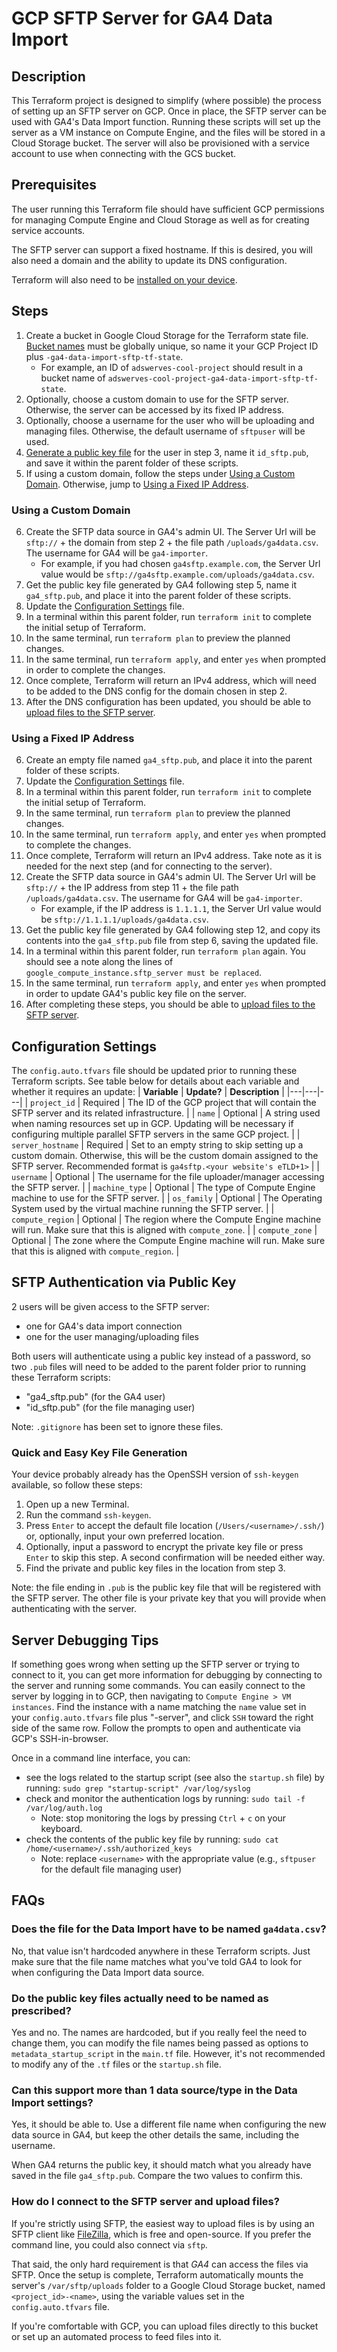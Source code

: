 # GCP SFTP Server for GA4 Data Import
## Description
This Terraform project is designed to simplify (where possible) the process of setting up an SFTP server on GCP. Once in place, the SFTP server can be used with GA4's Data Import function. Running these scripts will set up the server as a VM instance on Compute Engine, and the files will be stored in a Cloud Storage bucket. The server will also be provisioned with a service account to use when connecting with the GCS bucket.

## Prerequisites
The user running this Terraform file should have sufficient GCP permissions for managing Compute Engine and Cloud Storage as well as for creating service accounts.

The SFTP server can support a fixed hostname. If this is desired, you will also need a domain and the ability to update its DNS configuration.

Terraform will also need to be [installed on your device](https://developer.hashicorp.com/terraform/tutorials/gcp-get-started/install-cli).

## Steps
1. Create a bucket in Google Cloud Storage for the Terraform state file. [Bucket names](https://cloud.google.com/storage/docs/buckets#considerations) must be globally unique, so name it your GCP Project ID plus `-ga4-data-import-sftp-tf-state`.
    * For example, an ID of `adswerves-cool-project` should result in a bucket name of `adswerves-cool-project-ga4-data-import-sftp-tf-state`.
2. Optionally, choose a custom domain to use for the SFTP server. Otherwise, the server can be accessed by its fixed IP address.
3. Optionally, choose a username for the user who will be uploading and managing files. Otherwise, the default username of `sftpuser` will be used.
4. [Generate a public key file](#quick-and-easy-key-file-generation) for the user in step 3, name it `id_sftp.pub`, and save it within the parent folder of these scripts.
5. If using a custom domain, follow the steps under [Using a Custom Domain](#using-a-custom-domain). Otherwise, jump to [Using a Fixed IP Address](#using-a-fixed-ip-address).

### Using a Custom Domain
6. Create the SFTP data source in GA4's admin UI. The Server Url will be `sftp://` + the domain from step 2 + the file path `/uploads/ga4data.csv`. The username for GA4 will be `ga4-importer`.
    * For example, if you had chosen `ga4sftp.example.com`, the Server Url value would be `sftp://ga4sftp.example.com/uploads/ga4data.csv`.
7. Get the public key file generated by GA4 following step 5, name it `ga4_sftp.pub`, and place it into the parent folder of these scripts.
8. Update the [Configuration Settings](#configuration-settings) file.
9. In a terminal within this parent folder, run `terraform init` to complete the initial setup of Terraform.
10. In the same terminal, run `terraform plan` to preview the planned changes.
11. In the same terminal, run `terraform apply`, and enter `yes` when prompted in order to complete the changes.
12. Once complete, Terraform will return an IPv4 address, which will need to be added to the DNS config for the domain chosen in step 2.
13. After the DNS configuration has been updated, you should be able to [upload files to the SFTP server](#how-do-i-connect-to-the-sftp-server-and-upload-files).

### Using a Fixed IP Address
6. Create an empty file named `ga4_sftp.pub`, and place it into the parent folder of these scripts.
7. Update the [Configuration Settings](#configuration-settings) file.
8. In a terminal within this parent folder, run `terraform init` to complete the initial setup of Terraform.
9. In the same terminal, run `terraform plan` to preview the planned changes.
10. In the same terminal, run `terraform apply`, and enter `yes` when prompted to complete the changes.
11. Once complete, Terraform will return an IPv4 address. Take note as it is needed for the next step (and for connecting to the server).
12. Create the SFTP data source in GA4's admin UI. The Server Url will be `sftp://` + the IP address from step 11 + the file path `/uploads/ga4data.csv`. The username for GA4 will be `ga4-importer`.
    * For example, if the IP address is `1.1.1.1`, the Server Url value would be `sftp://1.1.1.1/uploads/ga4data.csv`.
13. Get the public key file generated by GA4 following step 12, and copy its contents into the `ga4_sftp.pub` file from step 6, saving the updated file.
14. In a terminal within this parent folder, run `terraform plan` again. You should see a note along the lines of `google_compute_instance.sftp_server must be replaced`.
15. In the same terminal, run `terraform apply`, and enter `yes` when prompted in order to update GA4's public key file on the server.
16. After completing these steps, you should be able to [upload files to the SFTP server](#how-do-i-connect-to-the-sftp-server-and-upload-files).

## Configuration Settings
The `config.auto.tfvars` file should be updated prior to running these Terraform scripts. See table below for details about each variable and whether it requires an update:
| **Variable** | **Update?** | **Description** |
|---|---|---|
| `project_id` | Required | The ID of the GCP project that will contain the SFTP server and its related infrastructure. |
| `name` | Optional | A string used when naming resources set up in GCP. Updating will be necessary if configuring multiple parallel SFTP servers in the same GCP project. |
| `server_hostname` | Required | Set to an empty string to skip setting up a custom domain. Otherwise, this will be the custom domain assigned to the SFTP server. Recommended format is `ga4sftp.<your website's eTLD+1>` |
| `username` | Optional | The username for the file uploader/manager accessing the SFTP server. |
| `machine_type` | Optional | The type of Compute Engine machine to use for the SFTP server. |
| `os_family` | Optional | The Operating System used by the virtual machine running the SFTP server. |
| `compute_region` | Optional | The region where the Compute Engine machine will run. Make sure that this is aligned with `compute_zone`. |
| `compute_zone` | Optional | The zone where the Compute Engine machine will run. Make sure that this is aligned with `compute_region`. |

## SFTP Authentication via Public Key
2 users will be given access to the SFTP server:
- one for GA4's data import connection
- one for the user managing/uploading files

Both users will authenticate using a public key instead of a password, so two `.pub` files will need to be added to the parent folder prior to running these Terraform scripts:
- "ga4_sftp.pub" (for the GA4 user)
- "id_sftp.pub" (for the file managing user)

Note: `.gitignore` has been set to ignore these files.

### Quick and Easy Key File Generation
Your device probably already has the OpenSSH version of `ssh-keygen` available, so follow these steps:
1. Open up a new Terminal.
2. Run the command `ssh-keygen`.
3. Press `Enter` to accept the default file location (`/Users/<username>/.ssh/`) or, optionally, input your own preferred location.
4. Optionally, input a password to encrypt the private key file or press `Enter` to skip this step. A second confirmation will be needed either way.
5. Find the private and public key files in the location from step 3.

Note: the file ending in `.pub` is the public key file that will be registered with the SFTP server. The other file is your private key that you will provide when authenticating with the server.

## Server Debugging Tips
If something goes wrong when setting up the SFTP server or trying to connect to it, you can get more information for debugging by connecting to the server and running some commands. You can easily connect to the server by logging in to GCP, then navigating to `Compute Engine > VM instances`. Find the instance with a name matching the `name` value set in your `config.auto.tfvars` file plus "-server", and click `SSH` toward the right side of the same row. Follow the prompts to open and authenticate via GCP's SSH-in-browser.

Once in a command line interface, you can:
* see the logs related to the startup script (see also the `startup.sh` file) by running: `sudo grep "startup-script" /var/log/syslog`
* check and monitor the authentication logs by running: `sudo tail -f /var/log/auth.log`
    * Note: stop monitoring the logs by pressing `Ctrl` + `c` on your keyboard.
* check the contents of the public key file by running: `sudo cat /home/<username>/.ssh/authorized_keys`
    * Note: replace `<username>` with the appropriate value (e.g., `sftpuser` for the default file managing user)

## FAQs
### Does the file for the Data Import have to be named `ga4data.csv`?
No, that value isn't hardcoded anywhere in these Terraform scripts. Just make sure that the file name matches what you've told GA4 to look for when configuring the Data Import data source.

### Do the public key files actually need to be named as prescribed?
Yes and no. The names are hardcoded, but if you really feel the need to change them, you can modify the file names being passed as options to `metadata_startup_script` in the `main.tf` file. However, it's not recommended to modify any of the `.tf` files or the `startup.sh` file.

### Can this support more than 1 data source/type in the Data Import settings?
Yes, it should be able to. Use a different file name when configuring the new data source in GA4, but keep the other details the same, including the username.

When GA4 returns the public key, it should match what you already have saved in the file `ga4_sftp.pub`. Compare the two values to confirm this.

### How do I connect to the SFTP server and upload files?
If you're strictly using SFTP, the easiest way to upload files is by using an SFTP client like [FileZilla](https://filezilla-project.org/), which is free and open-source. If you prefer the command line, you could also connect via `sftp`.

That said, the only hard requirement is that *GA4* can access the files via SFTP. Once the setup is complete, Terraform automatically mounts the server's `/var/sftp/uploads` folder to a Google Cloud Storage bucket, named `<project_id>-<name>`, using the variable values set in the `config.auto.tfvars` file.

If you're comfortable with GCP, you can upload files directly to this bucket or set up an automated process to feed files into it.